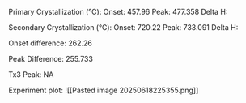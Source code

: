Primary Crystallization (°C):
	Onset: 457.96
	Peak: 477.358
	Delta H: 

Secondary Crystallization  (°C):
	Onset: 720.22
	Peak: 733.091
	Delta H:

Onset difference: 262.26

Peak Difference: 255.733

Tx3 Peak: NA

Experiment plot:
![[Pasted image 20250618225355.png]]